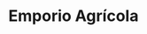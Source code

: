 ---
title: "Emporio Agrícola"
url: /concepcion/emporio-agricola-avenida-chacabuco/
shop: Supermarkt
---